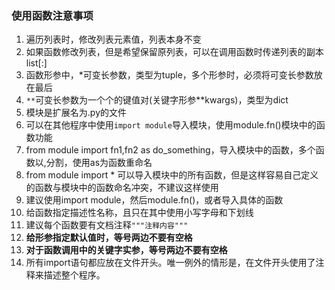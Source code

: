 ### 使用函数注意事项

1. 遍历列表时，修改列表元素值，列表本身不变
2. 如果函数修改列表，但是希望保留原列表，可以在调用函数时传递列表的副本list[:]
3. 函数形参中，*可变长参数，类型为tuple，多个形参时，必须将可变长参数放在最后
4. `**`可变长参数为一个个的键值对(关键字形参**kwargs)，类型为dict
5. 模块是扩展名为.py的文件
6. 可以在其他程序中使用`import module`导入模块，使用module.fn()模块中的函数功能
7. from module import fn1,fn2 as do_something，导入模块中的函数，多个函数以,分割，使用as为函数重命名
8. from module import * 可以导入模块中的所有函数，但是这样容易自己定义的函数与模块中的函数命名冲突，不建议这样使用
9. 建议使用import module，然后module.fn()，或者导入具体的函数
10. 给函数指定描述性名称，且只在其中使用小写字母和下划线
11. 建议每个函数要有文档注释`"""注释内容"""`
12. __给形参指定默认值时，等号两边不要有空格__
13. **对于函数调用中的关键字实参，等号两边不要有空格**
14. 所有import语句都应放在文件开头。唯一例外的情形是，在文件开头使用了注释来描述整个程序。